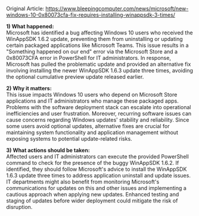 Original Article: https://www.bleepingcomputer.com/news/microsoft/new-windows-10-0x80073cfa-fix-requires-installing-winappsdk-3-times/

**1) What happened:**  
Microsoft has identified a bug affecting Windows 10 users who received the WinAppSDK 1.6.2 update, preventing them from uninstalling or updating certain packaged applications like Microsoft Teams. This issue results in a "Something happened on our end" error via the Microsoft Store and a 0x80073CFA error in PowerShell for IT administrators. In response, Microsoft has pulled the problematic update and provided an alternative fix involving installing the newer WinAppSDK 1.6.3 update three times, avoiding the optional cumulative preview update released earlier.

**2) Why it matters:**  
This issue impacts Windows 10 users who depend on Microsoft Store applications and IT administrators who manage these packaged apps. Problems with the software deployment stack can escalate into operational inefficiencies and user frustration. Moreover, recurring software issues can cause concerns regarding Windows updates' stability and reliability. Since some users avoid optional updates, alternative fixes are crucial for maintaining system functionality and application management without exposing systems to potential update-related risks.

**3) What actions should be taken:**  
Affected users and IT administrators can execute the provided PowerShell command to check for the presence of the buggy WinAppSDK 1.6.2. If identified, they should follow Microsoft's advice to install the WinAppSDK 1.6.3 update three times to address application uninstall and update issues. IT departments might also benefit from monitoring Microsoft's communications for updates on this and other issues and implementing a cautious approach when applying new updates. Enhanced testing and staging of updates before wider deployment could mitigate the risk of disruption.